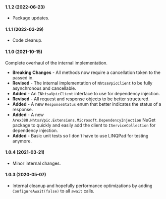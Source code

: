 #### 1.1.2 (2022-06-23)

- Package updates.

#### 1.1.1 (2022-03-29)

- Code cleanup.

#### 1.1.0 (2021-10-15)

Complete overhaul of the internal implementation.

- **Breaking Changes** - All methods now require a cancellation token to the passed in.
- **Revised** - The internal implementation of `NhtsaVpicClient` to be fully asynchronous and cancellable.
- **Added** - An `INhtsaVpicClient` interface to use for dependency injection.
- **Revised** - All request and response objects to be better structured.
- **Added** - A new `ResponseStatus` enum that better indicates the status of a response.
- **Added** - A new `Arex388.NhtsaVpic.Extensions.Microsoft.DependencyInjection` NuGet package to quickly and easily add the client to `IServiceCollection` for dependency injection.
- **Added** - Basic unit tests so I don't have to use LINQPad for testing anymore.

#### 1.0.4 (2021-03-21)

- Minor internal changes.

#### 1.0.3 (2020-05-07)

- Internal cleanup and hopefully performance optimizations by adding `ConfigureAwait(false)` to all `await` calls.